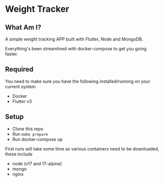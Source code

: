 # Weight Tracker

## What Am I?

A simple weight tracking APP built with Flutter, Node and MongoDB.

Everything's been streamlined with docker-compose to get you going faster.

## Required

You need to make sure you have the following installed/running on your current system

* Docker
* Flutter v3

## Setup

* Clone this repo
* Run `make prepare`
* Run docker-compose up

First runs will take some time as various containers need to be downloaded, these include

* node (v17 and 17-alpine)
* mongo
* nginx
